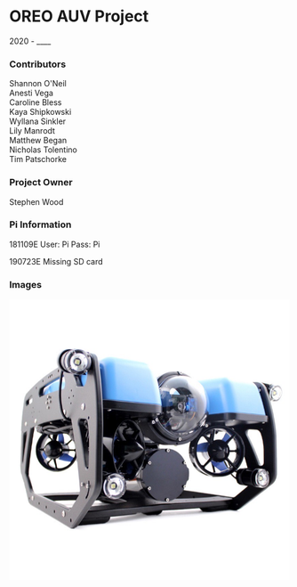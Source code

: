 # OREO AUV Project
2020 - ____

### Contributors
Shannon O'Neil  
Anesti Vega  
Caroline Bless  
Kaya Shipkowski  
Wyllana Sinkler  
Lily Manrodt  
Matthew Began  
Nicholas Tolentino  
Tim Patschorke  

### Project Owner
Stephen Wood

### Pi Information
181109E
User: Pi
Pass: Pi

190723E
Missing SD card

### Images
![](Images/SampleAUV.jpg)




